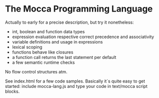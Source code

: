 The Mocca Programming Language
==============================

Actually to early for a precise description, but try it nonetheless:

* int, boolean and function data types
* expression evaluation respective correct precedence and associativity
* variable definitions and usage in expressions
* lexical scoping
* functions behave like closures
* a function call returns the last statement per default
* a few semantic runtime checks

No flow control structures atm. 

See index.html for a few code samples. Basically it´s quite easy to get started: include mocca-lang.js and type your code in text/mocca script blocks.  



